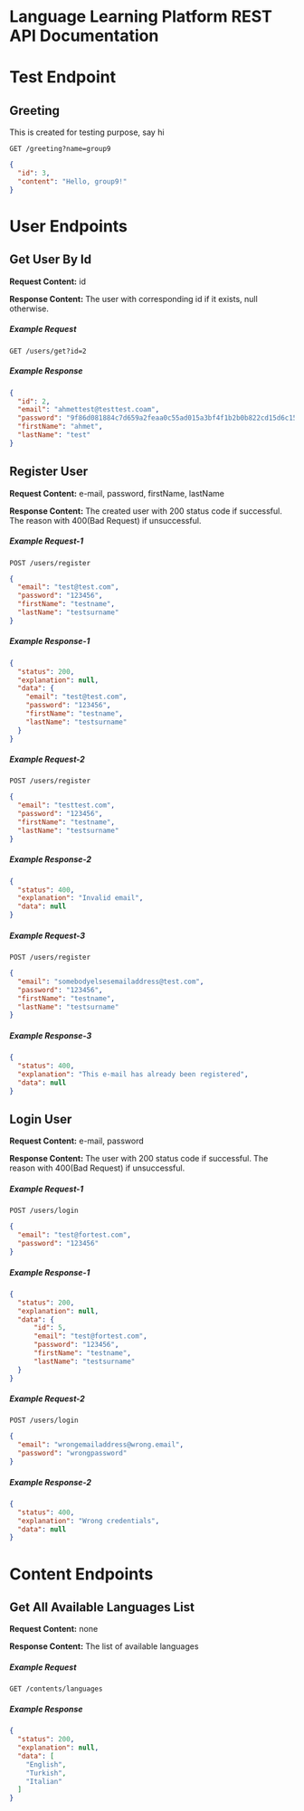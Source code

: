 # Language Learning Platform REST API Documentation  

# Test Endpoint
## Greeting
This is created for testing purpose, say hi
```
GET /greeting?name=group9
```
```json
{
  "id": 3,
  "content": "Hello, group9!"
}
```

# User Endpoints
## Get User By Id

**Request Content:**
id

**Response Content:**
The user with corresponding id if it exists, null otherwise.

##### Example Request
```
GET /users/get?id=2
```

##### Example Response
```json
{
  "id": 2,
  "email": "ahmettest@testtest.coam",
  "password": "9f86d081884c7d659a2feaa0c55ad015a3bf4f1b2b0b822cd15d6c15b0f00a08",
  "firstName": "ahmet",
  "lastName": "test"
}
```

## Register User

**Request Content:**
e-mail, password, firstName, lastName

**Response Content:**
The created user with 200 status code if successful. The reason with 400(Bad Request) if unsuccessful.

##### Example Request-1
```
POST /users/register
```
```json
{
  "email": "test@test.com",
  "password": "123456",
  "firstName": "testname",
  "lastName": "testsurname"
}
```
##### Example Response-1
```json
{
  "status": 200,
  "explanation": null,
  "data": {
    "email": "test@test.com",
    "password": "123456",
    "firstName": "testname",
    "lastName": "testsurname"
  }
}
```
##### Example Request-2
```
POST /users/register
```
```json
{
  "email": "testtest.com",
  "password": "123456",
  "firstName": "testname",
  "lastName": "testsurname"
}
```
##### Example Response-2
```json
{
  "status": 400,
  "explanation": "Invalid email",
  "data": null
}
```
##### Example Request-3
```
POST /users/register
```
```json
{
  "email": "somebodyelsesemailaddress@test.com",
  "password": "123456",
  "firstName": "testname",
  "lastName": "testsurname"
}
```
##### Example Response-3
```json
{
  "status": 400,
  "explanation": "This e-mail has already been registered",
  "data": null
}
```
## Login User

**Request Content:**
e-mail, password

**Response Content:**
The user with 200 status code if successful. The reason with 400(Bad Request) if unsuccessful.

##### Example Request-1
```
POST /users/login
```
```json
{
  "email": "test@fortest.com",
  "password": "123456"
}
```
##### Example Response-1
```json
{
  "status": 200,
  "explanation": null,
  "data": {
      "id": 5,
      "email": "test@fortest.com",
      "password": "123456",
      "firstName": "testname",
      "lastName": "testsurname"
  }
}
```
##### Example Request-2
```
POST /users/login
```
```json
{
  "email": "wrongemailaddress@wrong.email",
  "password": "wrongpassword"
}
```
##### Example Response-2
```json
{
  "status": 400,
  "explanation": "Wrong credentials",
  "data": null
}
```
# Content Endpoints
## Get All Available Languages List

**Request Content:**
none

**Response Content:**
The list of available languages

##### Example Request
```
GET /contents/languages
```

##### Example Response
```json
{
  "status": 200,
  "explanation": null,
  "data": [
    "English",
    "Turkish",
    "Italian"
  ]
}
```
